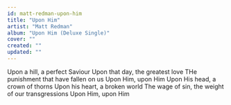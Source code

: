 ```yaml
---
id: matt-redman-upon-him
title: "Upon Him"
artist: "Matt Redman"
album: "Upon Him (Deluxe Single)"
cover: ""
created: ""
updated: ""
---
```


Upon a hill, a perfect Saviour
Upon that day, the greatest love
THe punishment that have fallen on us
Upon Him, upon Him
Upon His head, a crown of thorns
Upon his heart, a broken world
The wage of sin, the weight of our transgressions
Upon Him, upon Him